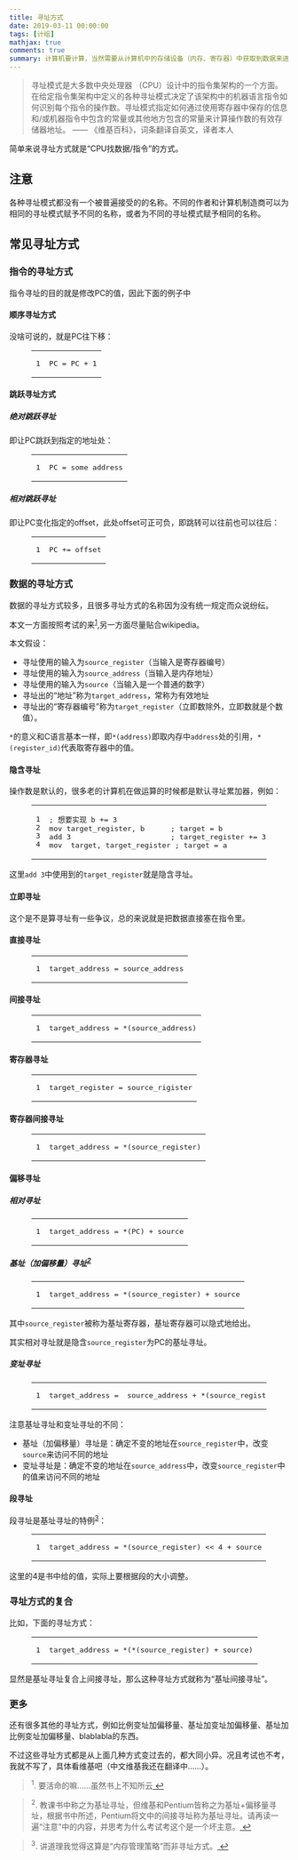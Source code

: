 ```yaml
---
title: 寻址方式
date: 2019-03-11 00:00:00
tags: [计组]
mathjax: true
comments: true
summary: 计算机要计算，当然需要从计算机中的存储设备（内存、寄存器）中获取到数据来进行计算，并将结果写回到存储设备中，这里用来确定到底要读取/写入哪里的数据的方式就是寻址方式。
---
```

<blockquote>
<p>寻址模式是大多数中央处理器 （CPU）设计中的指令集架构的一个方面。 在给定指令集架构中定义的各种寻址模式决定了该架构中的机器语言指令如何识别每个指令的操作数。寻址模式指定如何通过使用寄存器中保存的信息和/或机器指令中包含的常量或其他地方包含的常量来计算操作数的有效存储器地址。  —— 《维基百科》，词条翻译自英文，译者本人</p>
</blockquote>
<p>简单来说寻址方式就是“CPU找数据/指令”的方式。</p>
<h2 id="注意"><a class="headerlink" href="#注意" title="注意"></a>注意</h2><p>各种寻址模式都没有一个被普遍接受的的名称。不同的作者和计算机制造商可以为相同的寻址模式赋予不同的名称，或者为不同的寻址模式赋予相同的名称。</p>
<h2 id="常见寻址方式"><a class="headerlink" href="#常见寻址方式" title="常见寻址方式"></a>常见寻址方式</h2><h3 id="指令的寻址方式"><a class="headerlink" href="#指令的寻址方式" title="指令的寻址方式"></a>指令的寻址方式</h3><p>指令寻址的目的就是修改PC的值，因此下面的例子中</p>
<h4 id="顺序寻址方式"><a class="headerlink" href="#顺序寻址方式" title="顺序寻址方式"></a>顺序寻址方式</h4><p>没啥可说的，就是PC往下移：</p>
<figure class="highlight c"><table><tr><td class="gutter"><pre><span class="line">1</span><br/></pre></td><td class="code"><pre><span class="line">PC = PC + <span class="number">1</span></span><br/></pre></td></tr></table></figure>
<h4 id="跳跃寻址方式"><a class="headerlink" href="#跳跃寻址方式" title="跳跃寻址方式"></a>跳跃寻址方式</h4><h5 id="绝对跳跃寻址"><a class="headerlink" href="#绝对跳跃寻址" title="绝对跳跃寻址"></a>绝对跳跃寻址</h5><p>即让PC跳跃到指定的地址处：</p>
<figure class="highlight plain"><table><tr><td class="gutter"><pre><span class="line">1</span><br/></pre></td><td class="code"><pre><span class="line">PC = some address</span><br/></pre></td></tr></table></figure>
<h5 id="相对跳跃寻址"><a class="headerlink" href="#相对跳跃寻址" title="相对跳跃寻址"></a>相对跳跃寻址</h5><p>即让PC变化指定的offset，此处offset可正可负，即跳转可以往前也可以往后：</p>
<figure class="highlight c"><table><tr><td class="gutter"><pre><span class="line">1</span><br/></pre></td><td class="code"><pre><span class="line">PC += offset</span><br/></pre></td></tr></table></figure>
<h3 id="数据的寻址方式"><a class="headerlink" href="#数据的寻址方式" title="数据的寻址方式"></a>数据的寻址方式</h3><p>数据的寻址方式较多，且很多寻址方式的名称因为没有统一规定而众说纷纭。</p>
<p>本文一方面按照考试的来<sup><a href="#fn_1" id="reffn_1">1</a></sup>,另一方面尽量贴合wikipedia。</p>
<p>本文假设：</p>
<ul>
<li>寻址使用的输入为<code>source_register</code>（当输入是寄存器编号）</li>
<li>寻址使用的输入为<code>source_address</code>（当输入是内存地址）</li>
<li>寻址使用的输入为<code>source</code>（当输入是一个普通的数字）</li>
<li>寻址出的“地址”称为<code>target_address</code>，常称为有效地址</li>
<li>寻址出的“寄存器编号”称为<code>target_register</code>（立即数除外，立即数就是个数值）。</li>
</ul>
<p><code>*</code>的意义和C语言基本一样，即<code>*(address)</code>即取内存中<code>address</code>处的引用，<code>*(register_id)</code>代表取寄存器中的值。</p>
<h4 id="隐含寻址"><a class="headerlink" href="#隐含寻址" title="隐含寻址"></a>隐含寻址</h4><p>操作数是默认的，很多老的计算机在做运算的时候都是默认寻址累加器，例如：</p>
<figure class="highlight plain"><table><tr><td class="gutter"><pre><span class="line">1</span><br/><span class="line">2</span><br/><span class="line">3</span><br/><span class="line">4</span><br/></pre></td><td class="code"><pre><span class="line">; 想要实现 b += 3</span><br/><span class="line">mov target_register, b      ; target = b</span><br/><span class="line">add 3                       ; target_register += 3</span><br/><span class="line">mov	target, target_register ; target = a</span><br/></pre></td></tr></table></figure>
<p>这里<code>add 3</code>中使用到的<code>target_register</code>就是隐含寻址。</p>
<h4 id="立即寻址"><a class="headerlink" href="#立即寻址" title="立即寻址"></a>立即寻址</h4><p>这个是不是算寻址有一些争议，总的来说就是把数据直接塞在指令里。</p>
<h4 id="直接寻址"><a class="headerlink" href="#直接寻址" title="直接寻址"></a>直接寻址</h4><figure class="highlight c"><table><tr><td class="gutter"><pre><span class="line">1</span><br/></pre></td><td class="code"><pre><span class="line">target_address = source_address</span><br/></pre></td></tr></table></figure>
<h4 id="间接寻址"><a class="headerlink" href="#间接寻址" title="间接寻址"></a>间接寻址</h4><figure class="highlight c"><table><tr><td class="gutter"><pre><span class="line">1</span><br/></pre></td><td class="code"><pre><span class="line">target_address = *(source_address)</span><br/></pre></td></tr></table></figure>
<h4 id="寄存器寻址"><a class="headerlink" href="#寄存器寻址" title="寄存器寻址"></a>寄存器寻址</h4><figure class="highlight c"><table><tr><td class="gutter"><pre><span class="line">1</span><br/></pre></td><td class="code"><pre><span class="line">target_register = source_rigister</span><br/></pre></td></tr></table></figure>
<h4 id="寄存器间接寻址"><a class="headerlink" href="#寄存器间接寻址" title="寄存器间接寻址"></a>寄存器间接寻址</h4><figure class="highlight c"><table><tr><td class="gutter"><pre><span class="line">1</span><br/></pre></td><td class="code"><pre><span class="line">target_address = *(source_register)</span><br/></pre></td></tr></table></figure>
<h4 id="偏移寻址"><a class="headerlink" href="#偏移寻址" title="偏移寻址"></a>偏移寻址</h4><h5 id="相对寻址"><a class="headerlink" href="#相对寻址" title="相对寻址"></a>相对寻址</h5><figure class="highlight c"><table><tr><td class="gutter"><pre><span class="line">1</span><br/></pre></td><td class="code"><pre><span class="line">target_address = *(PC) + source</span><br/></pre></td></tr></table></figure>
<h5 id="基址（加偏移量）寻址2"><a class="headerlink" href="#基址（加偏移量）寻址2" title="基址（加偏移量）寻址2"></a>基址（加偏移量）寻址<sup><a href="#fn_2" id="reffn_2">2</a></sup></h5><figure class="highlight c"><table><tr><td class="gutter"><pre><span class="line">1</span><br/></pre></td><td class="code"><pre><span class="line">target_address = *(source_register) + source</span><br/></pre></td></tr></table></figure>
<p>其中<code>source_register</code>被称为基址寄存器，基址寄存器可以隐式地给出。</p>
<p>其实相对寻址就是隐含<code>source_register</code>为PC的基址寻址。</p>
<h5 id="变址寻址"><a class="headerlink" href="#变址寻址" title="变址寻址"></a>变址寻址</h5><figure class="highlight c"><table><tr><td class="gutter"><pre><span class="line">1</span><br/></pre></td><td class="code"><pre><span class="line">target_address =  source_address + *(source_register)</span><br/></pre></td></tr></table></figure>
<p>注意基址寻址和变址寻址的不同：</p>
<ul>
<li>基址（加偏移量）寻址是：确定不变的地址在<code>source_register</code>中，改变<code>source</code>来访问不同的地址</li>
<li>变址寻址是：确定不变的地址在<code>source_address</code>中，改变<code>source_register</code>中的值来访问不同的地址</li>
</ul>
<h4 id="段寻址"><a class="headerlink" href="#段寻址" title="段寻址"></a>段寻址</h4><p>段寻址是基址寻址的特例<sup><a href="#fn_3" id="reffn_3">3</a></sup>：</p>
<figure class="highlight c"><table><tr><td class="gutter"><pre><span class="line">1</span><br/></pre></td><td class="code"><pre><span class="line">target_address = *(source_register) &lt;&lt; <span class="number">4</span> + source</span><br/></pre></td></tr></table></figure>
<p>这里的4是书中给的值，实际上要根据段的大小调整。</p>
<h3 id="寻址方式的复合"><a class="headerlink" href="#寻址方式的复合" title="寻址方式的复合"></a>寻址方式的复合</h3><p>比如，下面的寻址方式：</p>
<figure class="highlight plain"><table><tr><td class="gutter"><pre><span class="line">1</span><br/></pre></td><td class="code"><pre><span class="line">target_address = *(*(source_register) + source)</span><br/></pre></td></tr></table></figure>
<p>显然是基址寻址复合上间接寻址，那么这种寻址方式就称为“基址间接寻址”。</p>
<h3 id="更多"><a class="headerlink" href="#更多" title="更多"></a>更多</h3><p>还有很多其他的寻址方式，例如比例变址加偏移量、基址加变址加偏移量、基址加比例变址加偏移量、blablabla的东西。</p>
<p>不过这些寻址方式都是从上面几种方式变过去的，都大同小异。况且考试也不考，我就不写了，具体看维基吧（中文维基我还在翻译中……）。</p>
<blockquote id="fn_1">
<sup>1</sup>. 要活命的嘛……虽然书上不知所云<a href="#reffn_1" title="Jump back to footnote [1] in the text."> ↩</a>
</blockquote>
<blockquote id="fn_2">
<sup>2</sup>. 教课书中称之为基址寻址，但维基和Pentium皆称之为基址+偏移量寻址，根据书中所述，Pentium将文中的间接寻址称为基址寻址。请再读一遍“注意”中的内容，并思考为什么考试考这个是一个坏主意。<a href="#reffn_2" title="Jump back to footnote [2] in the text."> ↩</a>
</blockquote>
<blockquote id="fn_3">
<sup>3</sup>. 讲道理我觉得这算是“内存管理策略”而非寻址方式。<a href="#reffn_3" title="Jump back to footnote [3] in the text."> ↩</a>
</blockquote>

